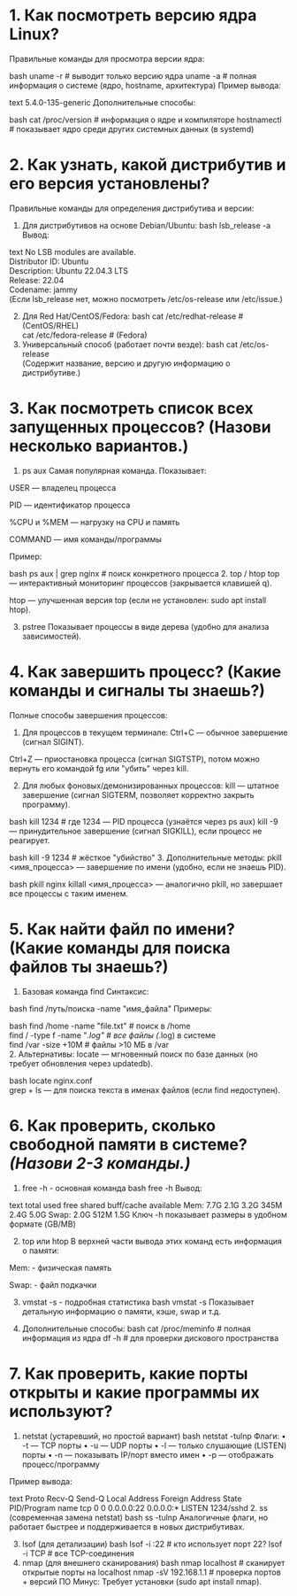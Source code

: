 # 1. Как посмотреть версию ядра Linux?

Правильные команды для просмотра версии ядра:

bash
uname -r   # выводит только версию ядра
uname -a   # полная информация о системе (ядро, hostname, архитектура)
Пример вывода:

text
5.4.0-135-generic
Дополнительные способы:

bash
cat /proc/version   # информация о ядре и компиляторе
hostnamectl         # показывает ядро среди других системных данных (в systemd)

# 2. Как узнать, какой дистрибутив и его версия установлены?

Правильные команды для определения дистрибутива и версии:
1. Для дистрибутивов на основе Debian/Ubuntu:
bash
lsb_release -a  
Вывод:

text
No LSB modules are available.  
Distributor ID: Ubuntu  
Description:    Ubuntu 22.04.3 LTS  
Release:        22.04  
Codename:       jammy  
(Если lsb_release нет, можно посмотреть /etc/os-release или /etc/issue.)

2. Для Red Hat/CentOS/Fedora:
bash
cat /etc/redhat-release   # (CentOS/RHEL)  
cat /etc/fedora-release   # (Fedora)  
3. Универсальный способ (работает почти везде):
bash
cat /etc/os-release  
(Содержит название, версию и другую информацию о дистрибутиве.)

# 3. Как посмотреть список всех запущенных процессов? (Назови несколько вариантов.)

1. ps aux
Самая популярная команда. Показывает:

USER — владелец процесса

PID — идентификатор процесса

%CPU и %MEM — нагрузку на CPU и память

COMMAND — имя команды/программы

Пример:

bash
ps aux | grep nginx  # поиск конкретного процесса
2. top / htop
top — интерактивный мониторинг процессов (закрывается клавишей q).

htop — улучшенная версия top (если не установлен: sudo apt install htop).

3. pstree
Показывает процессы в виде дерева (удобно для анализа зависимостей).

# 4. Как завершить процесс? (Какие команды и сигналы ты знаешь?)

Полные способы завершения процессов:
1. Для процессов в текущем терминале:
Ctrl+C — обычное завершение (сигнал SIGINT).

Ctrl+Z — приостановка процесса (сигнал SIGTSTP), потом можно вернуть его командой fg или "убить" через kill.

2. Для любых фоновых/демонизированных процессов:
kill <PID> — штатное завершение (сигнал SIGTERM, позволяет корректно закрыть программу).

bash
kill 1234  # где 1234 — PID процесса (узнаётся через ps aux)
kill -9 <PID> — принудительное завершение (сигнал SIGKILL), если процесс не реагирует.

bash
kill -9 1234  # жёсткое "убийство"
3. Дополнительные методы:
pkill <имя_процесса> — завершение по имени (удобно, если не знаешь PID).

bash
pkill nginx
killall <имя_процесса> — аналогично pkill, но завершает все процессы с таким именем.

# 5. Как найти файл по имени? (Какие команды для поиска файлов ты знаешь?)

1. Базовая команда find
Синтаксис:

bash
find /путь/поиска -name "имя_файла"
Примеры:

bash
find /home -name "file.txt"       # поиск в /home  
find / -type f -name "*.log"     # все файлы (*.log) в системе  
find /var -size +10M             # файлы >10 МБ в /var  
2. Альтернативы:
locate — мгновенный поиск по базе данных (но требует обновления через updatedb).

bash
locate nginx.conf  
grep + ls — для поиска текста в именах файлов (если find недоступен).

# 6. Как проверить, сколько свободной памяти в системе? *(Назови 2-3 команды.)*

1. free -h - основная команда
bash
free -h
Вывод:

text
              total        used        free      shared  buff/cache   available
Mem:           7.7G        2.1G        3.2G        345M        2.4G        5.0G
Swap:          2.0G        512M        1.5G
Ключ -h показывает размеры в удобном формате (GB/MB)

2. top или htop
В верхней части вывода этих команд есть информация о памяти:

Mem: - физическая память

Swap: - файл подкачки

3. vmstat -s - подробная статистика
bash
vmstat -s
Показывает детальную информацию о памяти, кэше, swap и т.д.

4. Дополнительные способы:
bash
cat /proc/meminfo  # полная информация из ядра
df -h              # для проверки дискового пространства

# 7. Как проверить, какие порты открыты и какие программы их используют?

1. netstat (устаревший, но простой вариант)
bash
netstat -tulnp
Флаги:
• -t — TCP порты
• -u — UDP порты
• -l — только слушающие (LISTEN) порты
• -n — показывать IP/порт вместо имен
• -p — отображать процесс/программу

Пример вывода:

text
Proto Recv-Q Send-Q Local Address  Foreign Address  State    PID/Program name
tcp   0      0     0.0.0.0:22    0.0.0.0:*        LISTEN   1234/sshd
2. ss (современная замена netstat)
bash
ss -tulnp
Аналогичные флаги, но работает быстрее и поддерживается в новых дистрибутивах.

3. lsof (для детализации)
bash
lsof -i :22  # кто использует порт 22?
lsof -i TCP  # все TCP-соединения
4. nmap (для внешнего сканирования)
bash
nmap localhost  # сканирует открытые порты на localhost
nmap -sV 192.168.1.1  # проверка портов + версий ПО
Минус: Требует установки (sudo apt install nmap).




